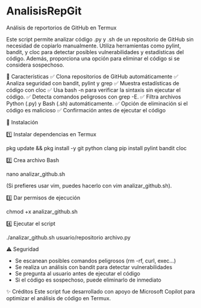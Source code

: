# AnalisisRepGit
Análisis de reportorios de GitHub en Termux

Este script permite analizar código .py y .sh de un repositorio de GitHub sin necesidad de copiarlo manualmente. Utiliza herramientas como pylint, bandit,  y cloc para detectar posibles vulnerabilidades y estadísticas del código. Además, proporciona una opción para eliminar el código si se considera sospechoso.

🚀 Características
✅ Clona repositorios de GitHub automáticamente
✅ Analiza seguridad con bandit, pylint y grep
✅ Muestra estadísticas de código con cloc
✅ Usa bash -n para verificar la sintaxis sin ejecutar el código.
✅ Detecta comandos peligrosos con grep -E.
✅ Filtra archivos Python (.py) y Bash (.sh) automáticamente.
✅ Opción de eliminación si el código es malicioso
✅ Confirmación antes de ejecutar el código


📌 Instalación

1️⃣ Instalar dependencias en Termux

pkg update && pkg install -y git python clang
pip install pylint bandit cloc

2️⃣ Crea archivo Bash

nano analizar_github.sh

(Si prefieres usar vim, puedes hacerlo con vim analizar_github.sh).


3️⃣ Dar permisos de ejecución

chmod +x analizar_github.sh

4️⃣ Ejecutar el script

./analizar_github.sh usuario/repositorio archivo.py


⚠️ Seguridad
- Se escanean posibles comandos peligrosos (rm -rf, curl, exec…)
- Se realiza un análisis con bandit para detectar vulnerabilidades
- Se pregunta al usuario antes de ejecutar el código
- Si el código es sospechoso, puede eliminarlo de inmediato
  
✨ Créditos
Este script fue desarrollado con apoyo de Microsoft Copilot para optimizar el análisis de código en Termux.



